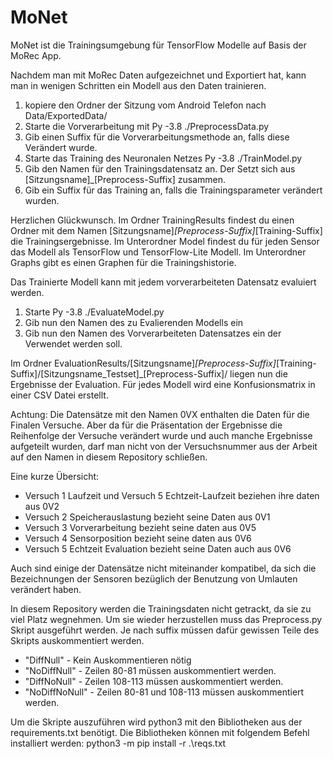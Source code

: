 # MoNet

MoNet ist die Trainingsumgebung für TensorFlow Modelle auf Basis der MoRec App.

Nachdem man mit MoRec Daten aufgezeichnet und Exportiert hat, kann man in wenigen Schritten ein Modell aus den Daten trainieren.
1. kopiere den Ordner der Sitzung vom Android Telefon nach Data/ExportedData/
2. Starte die Vorverarbeitung mit Py -3.8 ./PreprocessData.py
3. Gib einen Suffix für die Vorverarbeitungsmethode an, falls diese Verändert wurde.
4. Starte das Training des Neuronalen Netzes Py -3.8 ./TrainModel.py
5. Gib den Namen für den Trainingsdatensatz an. Der Setzt sich aus [Sitzungsname]_[Preprocess-Suffix] zusammen.
6. Gib ein Suffix für das Training an, falls die Trainingsparameter verändert wurden.

Herzlichen Glückwunsch. Im Ordner TrainingResults findest du einen Ordner mit dem Namen [Sitzungsname]_[Preprocess-Suffix]_[Training-Suffix] die Trainingsergebnisse.
Im Unterordner Model findest du für jeden Sensor das Modell als TensorFlow und TensorFlow-Lite Modell.
Im Unterordner Graphs gibt es einen Graphen für die Trainingshistorie.

Das Trainierte Modell kann mit jedem vorverarbeiteten Datensatz evaluiert werden.
1. Starte Py -3.8 ./EvaluateModel.py
2. Gib nun den Namen des zu Evalierenden Modells ein
3. Gib nun den Namen des Vorverarbeiteten Datensatzes ein der Verwendet werden soll.

Im Ordner EvaluationResults/[Sitzungsname]_[Preprocess-Suffix]_[Training-Suffix]/[Sitzungsname_Testset]_[Preprocess-Suffix]/ liegen nun die Ergebnisse der Evaluation.
Für jedes Modell wird eine Konfusionsmatrix in einer CSV Datei erstellt.

Achtung:
Die Datensätze mit den Namen 0VX enthalten die Daten für die Finalen Versuche.
Aber da für die Präsentation der Ergebnisse die Reihenfolge der Versuche verändert wurde und auch manche Ergebnisse aufgeteilt wurden, darf man nicht von der Versuchsnummer aus der Arbeit auf den Namen in diesem Repository schließen.

Eine kurze Übersicht: 
- Versuch 1 Laufzeit und Versuch 5 Echtzeit-Laufzeit beziehen ihre daten aus 0V2
- Versuch 2 Speicherauslastung bezieht seine Daten aus 0V1
- Versuch 3 Vorverarbeitung bezieht seine daten aus 0V5
- Versuch 4 Sensorposition bezieht seine daten aus 0V6
- Versuch 5 Echtzeit Evaluation bezieht seine Daten auch aus 0V6

Auch sind einige der Datensätze nicht miteinander kompatibel, da sich die Bezeichnungen der Sensoren bezüglich der Benutzung von Umlauten verändert haben.

In diesem Repository werden die Trainingsdaten nicht getrackt, da sie zu viel Platz wegnehmen.
Um sie wieder herzustellen muss das Preprocess.py Skript ausgeführt werden.
Je nach suffix müssen dafür gewissen Teile des Skripts auskommentiert werden.

- "DiffNull"  - Kein Auskommentieren nötig
- "NoDiffNull" - Zeilen 80-81 müssen auskommentiert werden.
- "DiffNoNull" - Zeilen 108-113 müssen auskommentiert werden.
- "NoDiffNoNull" - Zeilen 80-81 und 108-113 müssen auskommentiert werden.


Um die Skripte auszuführen wird python3 mit den Bibliotheken aus der requirements.txt benötigt.
Die Bibliotheken können mit folgendem Befehl installiert werden:
python3 -m pip install -r .\reqs.txt